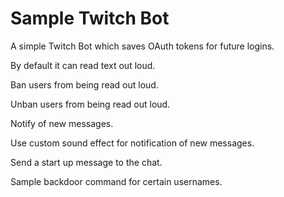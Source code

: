# Sample Twitch Bot
A simple Twitch Bot which saves OAuth tokens for future logins.

By default it can read text out loud.

Ban users from being read out loud.

Unban users from being read out loud.

Notify of new messages.

Use custom sound effect for notification of new messages.

Send a start up message to the chat.

Sample backdoor command for certain usernames.